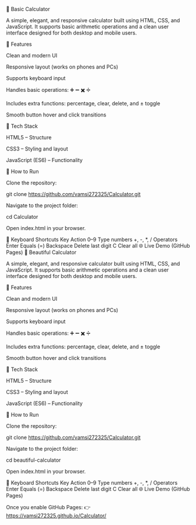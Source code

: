 🧮 Basic Calculator

A simple, elegant, and responsive calculator built using HTML, CSS, and JavaScript.
It supports basic arithmetic operations and a clean user interface designed for both desktop and mobile users.

🌟 Features

Clean and modern UI

Responsive layout (works on phones and PCs)

Supports keyboard input

Handles basic operations: ➕ ➖ ✖️ ➗

Includes extra functions: percentage, clear, delete, and ± toggle

Smooth button hover and click transitions


🧩 Tech Stack

HTML5 – Structure

CSS3 – Styling and layout

JavaScript (ES6) – Functionality

🚀 How to Run

Clone the repository:

git clone https://github.com/vamsi272325/Calculator.git


Navigate to the project folder:

cd Calculator


Open index.html in your browser.

🧠 Keyboard Shortcuts
Key	Action
0–9	Type numbers
+, -, *, /	Operators
Enter	Equals (=)
Backspace	Delete last digit
C	Clear all
🌐 Live Demo (GitHub Pages)
🧮 Beautiful Calculator

A simple, elegant, and responsive calculator built using HTML, CSS, and JavaScript.
It supports basic arithmetic operations and a clean user interface designed for both desktop and mobile users.

🌟 Features

Clean and modern UI

Responsive layout (works on phones and PCs)

Supports keyboard input

Handles basic operations: ➕ ➖ ✖️ ➗

Includes extra functions: percentage, clear, delete, and ± toggle

Smooth button hover and click transitions

🧩 Tech Stack

HTML5 – Structure

CSS3 – Styling and layout

JavaScript (ES6) – Functionality

🚀 How to Run

Clone the repository:

git clone https://github.com/vamsi272325/Calculator.git


Navigate to the project folder:

cd beautiful-calculator


Open index.html in your browser.

🧠 Keyboard Shortcuts
Key	Action
0–9	Type numbers
+, -, *, /	Operators
Enter	Equals (=)
Backspace	Delete last digit
C	Clear all
🌐 Live Demo (GitHub Pages)

Once you enable GitHub Pages:
👉 https://vamsi272325.github.io/Calculator/
